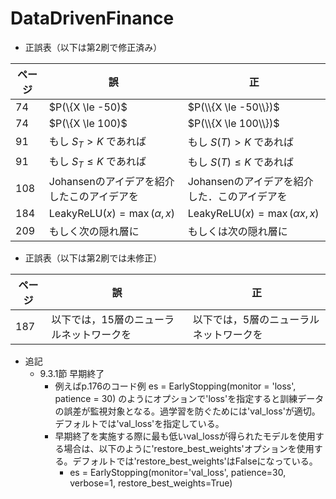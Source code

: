 # DataDrivenFinance

- 正誤表（以下は第2刷で修正済み）

| ページ | 誤 | 正 | 
| ---- | ---- | ---- |
|  74  |  $P(\\{X \le -50)$ |  $P(\\{X \le -50\\})$ |
|  74  |  $P(\\{X \le 100)$  |  $P(\\{X \le 100\\})$ |
|  91  |  もし $S_T > K$ であれば  |  もし $S(T) > K$ であれば |
|  91  |  もし $S_T \le K$ であれば  |  もし $S(T) \le K$ であれば |
|  108  |  Johansenのアイデアを紹介したこのアイデアを  |  Johansenのアイデアを紹介した．このアイデアを |
|  184  |  $\mbox{LeakyReLU}(x) = \max(\alpha,x)$  |  $\mbox{LeakyReLU}(x) = \max(\alpha x,x)$ |
|  209  |  もしく次の隠れ層に  |  もしくは次の隠れ層に |

- 正誤表（以下は第2刷では未修正）

| ページ | 誤 | 正 | 
| ---- | ---- | ---- |
|  187  |  以下では，15層のニューラルネットワークを |  以下では，5層のニューラルネットワークを |

- 追記
  - 9.3.1節 早期終了
    - 例えばp.176のコード例 es = EarlyStopping(monitor = 'loss', patience = 30) のようにオプションで'loss'を指定すると訓練データの誤差が監視対象となる。過学習を防ぐためには'val_loss'が適切。デフォルトでは'val_loss'を指定している。
    - 早期終了を実施する際に最も低いval_lossが得られたモデルを使用する場合は、以下のように'restore_best_weights'オプションを使用する。デフォルトでは'restore_best_weights'はFalseになっている。
      - es = EarlyStopping(monitor='val_loss', patience=30, verbose=1, restore_best_weights=True)
    

  
